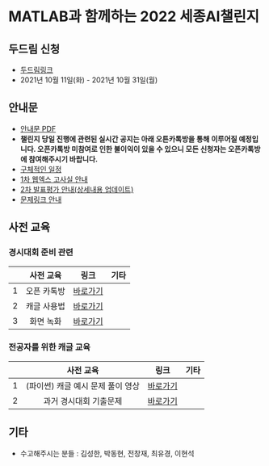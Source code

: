 # MATLAB과 함께하는 2022 세종AI챌린지

## 두드림 신청
- [두드림링크](https://do.sejong.ac.kr/ko/program/all/view/2323)
- 2021년 10월 11일(화) - 2021년 10월 31일(월)

## 안내문
- [안내문 PDF](https://github.com/SejongAI-Challenge/2022.AI.Challenge/blob/main/2022%EC%84%B8%EC%A2%85AI%EC%B1%8C%EB%A6%B0%EC%A7%80_%EB%8C%80%ED%9A%8C%EC%95%88%EB%82%B4.pdf)
- **챌린지 당일 진행에 관련된 실시간 공지는 아래 오튼카톡방을 통해 이루어질 예정입니다. 오픈카톡방 미참여로 인한 불이익이 있을 수 있으니 모든 신청자는 오픈카톡방에 참여해주시기 바랍니다.**
- [구체적인 일정](https://github.com/SejongAI-Challenge/2022.AI.Challenge/blob/main/Schedule.md)
- [1차 웹엑스 고사실 안내](https://github.com/SejongAI-Challenge/2022.AI.Challenge/blob/main/WebexRoom.md)
- [2차 발표평가 안내(상세내용 업데이트)](https://github.com/SejongAI-Challenge/2022.AI.Challenge/blob/main/Candidates.md)
- [문제링크 안내](https://github.com/SejongAI-Challenge/2022.AI.Challenge/blob/main/Problems.md)


## 사전 교육 
### 경시대회 준비 관련
| | 사전 교육 | 링크 | 기타 | 
|:--:|:--:|:--:|:--:|
| 1 | 오픈 카톡방  |  [바로가기](https://open.kakao.com/o/g0oD9JCe) | |
| 2 | 캐글 사용법  |  [바로가기](https://github.com/SejongAI-Challenge/2022.AI.Challenge/issues/1) | |
| 3 | 화면 녹화   |  [바로가기](https://github.com/SejongAI-Challenge/2022.AI.Challenge/issues/3) | |


### 전공자를 위한 캐글 교육
| | 사전 교육 | 링크 | 기타 |
|:--:|:--:|:--:|:--:|
| 1 | (파이썬) 캐글 예시 문제 풀이 영상  |  [바로가기](https://github.com/SejongAI-Challenge/2022.AI.Challenge/issues/2) | |
| 2 | 과거 경시대회 기출문제  |  [바로가기](https://github.com/SejongAI-Challenge/2022.AI.Challenge/issues/4) | |


## 기타
- 수고해주시는 분들 : 김성한, 박동현, 전창재, 최유경, 이현석 



